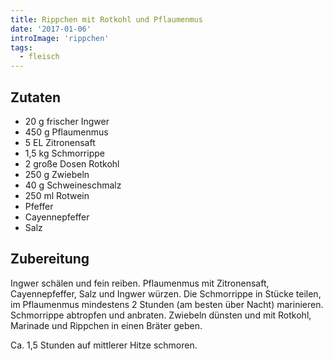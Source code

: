 ```yaml
---
title: Rippchen mit Rotkohl und Pflaumenmus
date: '2017-01-06'
introImage: 'rippchen'
tags:
  - fleisch
---
```


## Zutaten

- 20 g frischer Ingwer
- 450 g Pflaumenmus
- 5 EL Zitronensaft
- 1,5 kg Schmorrippe
- 2 große Dosen Rotkohl
- 250 g Zwiebeln
- 40 g Schweineschmalz
- 250 ml Rotwein
- Pfeffer
- Cayennepfeffer
- Salz

## Zubereitung

Ingwer schälen und fein reiben. Pflaumenmus mit Zitronensaft, Cayennepfeffer, Salz und Ingwer würzen. Die Schmorrippe in Stücke teilen, im Pflaumenmus mindestens 2 Stunden (am besten über Nacht) marinieren. Schmorrippe abtropfen und anbraten. Zwiebeln dünsten und mit Rotkohl, Marinade und Rippchen in einen Bräter geben.

Ca. 1,5 Stunden auf mittlerer Hitze schmoren.


